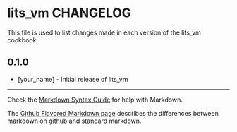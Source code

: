 lits_vm CHANGELOG
==============

This file is used to list changes made in each version of the lits_vm cookbook.

0.1.0
-----
- [your_name] - Initial release of lits_vm

- - -
Check the [Markdown Syntax Guide](http://daringfireball.net/projects/markdown/syntax) for help with Markdown.

The [Github Flavored Markdown page](http://github.github.com/github-flavored-markdown/) describes the differences between markdown on github and standard markdown.
